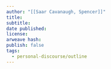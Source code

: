 ```yaml
---
author: "[[Saar Cavanaugh, Spencer]]"
title:
subtitle:
date published:
license:
arweave hash:
publish: false
tags:
  - personal-discourse/outline
---
```

